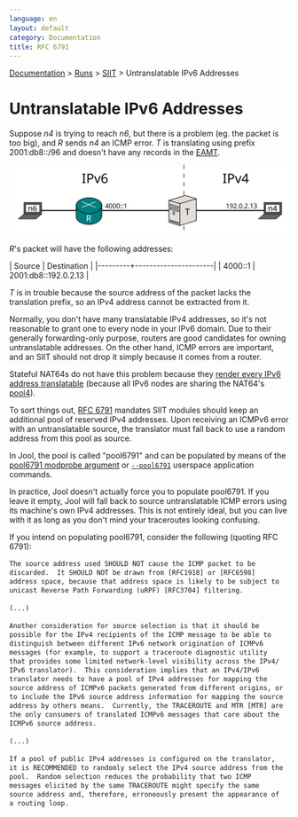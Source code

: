 ```yaml
---
language: en
layout: default
category: Documentation
title: RFC 6791
---
```


[Documentation](documentation.html) > [Runs](documentation.html#runs) > [SIIT](mod-run-vanilla.html) > Untranslatable IPv6 Addresses

# Untranslatable IPv6 Addresses

Suppose _n4_ is trying to reach _n6_, but there is a problem (eg. the packet is too big), and _R_ sends _n4_ an ICMP error. _T_ is translating using prefix 2001:db8::/96 and doesn't have any records in the [EAMT](eamt.html).

![Figure 1 - Network](../images/network/rfc6791.svg)

_R_'s packet will have the following addresses:

| Source  | Destination          |
|---------+----------------------|
| 4000::1 | 2001:db8::192.0.2.13 |

_T_ is in trouble because the source address of the packet lacks the translation prefix, so an IPv4 address cannot be extracted from it.

Normally, you don't have many translatable IPv4 addresses, so it's not reasonable to grant one to every node in your IPv6 domain. Due to their generally forwarding-only purpose, routers are good candidates for owning untranslatable addresses. On the other hand, ICMP errors are important, and an SIIT should not drop it simply because it comes from a router.

Stateful NAT64s do not have this problem because they [render every IPv6 address translatable](intro-nat64.html#stateful-nat64) (because all IPv6 nodes are sharing the NAT64's [pool4](pool4.html)).

To sort things out, [RFC 6791](https://tools.ietf.org/html/rfc6791) mandates SIIT modules should keep an additional pool of reserved IPv4 addresses. Upon receiving an ICMPv6 error with an untranslatable source, the translator must fall back to use a random address from this pool as source.

In Jool, the pool is called "pool6791" and can be populated by means of the [pool6791 modprobe argument](modprobe-siit.html) or [`--pool6791`](usr-flags-pool6791.html) userspace application commands.

In practice, Jool doesn't actually force you to populate pool6791. If you leave it empty, Jool will fall back to source untranslatable ICMP errors using its machine's own IPv4 addresses. This is not entirely ideal, but you can live with it as long as you don't mind your traceroutes looking confusing.

If you intend on populating pool6791, consider the following (quoting RFC 6791):

	The source address used SHOULD NOT cause the ICMP packet to be
	discarded.  It SHOULD NOT be drawn from [RFC1918] or [RFC6598]
	address space, because that address space is likely to be subject to
	unicast Reverse Path Forwarding (uRPF) [RFC3704] filtering.

	(...)

	Another consideration for source selection is that it should be
	possible for the IPv4 recipients of the ICMP message to be able to
	distinguish between different IPv6 network origination of ICMPv6
	messages (for example, to support a traceroute diagnostic utility
	that provides some limited network-level visibility across the IPv4/
	IPv6 translator).  This consideration implies that an IPv4/IPv6
	translator needs to have a pool of IPv4 addresses for mapping the
	source address of ICMPv6 packets generated from different origins, or
	to include the IPv6 source address information for mapping the source
	address by others means.  Currently, the TRACEROUTE and MTR [MTR] are
	the only consumers of translated ICMPv6 messages that care about the
	ICMPv6 source address.
	
	(...)

	If a pool of public IPv4 addresses is configured on the translator,
	it is RECOMMENDED to randomly select the IPv4 source address from the
	pool.  Random selection reduces the probability that two ICMP
	messages elicited by the same TRACEROUTE might specify the same
	source address and, therefore, erroneously present the appearance of
	a routing loop.

